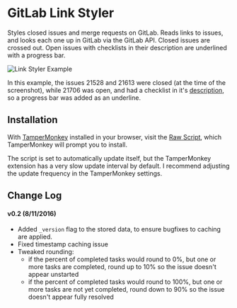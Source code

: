 # GitLab Link Styler
Styles closed issues and merge requests on GitLab.  Reads links to issues, and looks each one up in GitLab via the
GitLab API.  Closed issues are crossed out.  Open issues with checklists in their description are underlined with a
progress bar.

![Link Styler Example](http://i.imgur.com/iSUZum2.png)

In this example, the issues 21528 and 21613 were closed (at the time of the screenshot), while 21706 was open, and had
a checklist in it's [description](https://gitlab.com/gitlab-org/gitlab-ce/issues/21706), so a progress bar was added
as an underline.

## Installation

With [TamperMonkey](https://tampermonkey.net/) installed in your browser,
visit the [Raw Script](https://raw.githubusercontent.com/CodeLenny/gitlab-links/master/styler.user.js),
which TamperMonkey will prompt you to install.

The script is set to automatically update itself, but the TamperMonkey extension has a very slow update interval by
default.  I recommend adjusting the update frequency in the TamperMonkey settings.

## Change Log

#### v0.2 (8/11/2016)

- Added `_version` flag to the stored data, to ensure bugfixes to caching are applied.
- Fixed timestamp caching issue
- Tweaked rounding:
  - if the percent of completed tasks would round to 0%, but one or more tasks are completed, round up to 10% so the issue doesn't appear unstarted
  - if the percent of completed tasks would round to 100%, but one or more tasks are not yet completed, round down to 90% so the issue doesn't appear fully resolved
